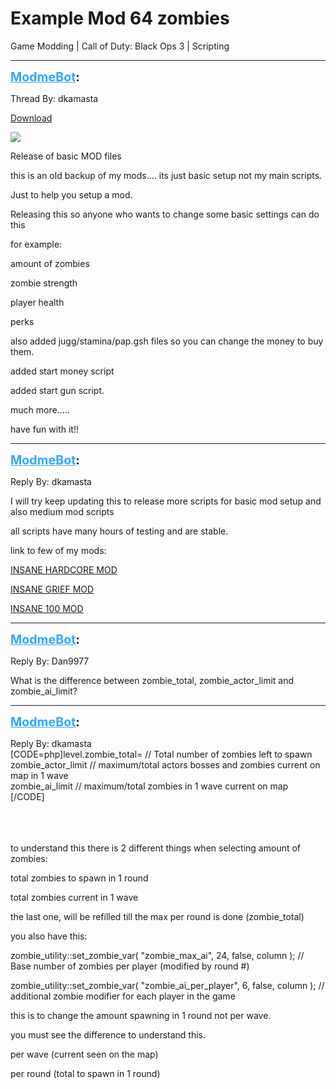 # Example Mod 64 zombies
Game Modding | Call of Duty: Black Ops 3 | Scripting

---
<strong style="font-size: 1.4em;"><span style="text-decoration: underline;text-decoration-color: #34a7f9;"><span style="color:#34a7f9;">ModmeBot</span></span>:</strong>

<p>Thread By: dkamasta<br /><p style="text-align:left;"><a href="https://mega.nz/#!z0BnlBgC!3VIm-eLw7CwG1QH54KjoDOk7Uj-GxEQFbBjf1prXzdk">Download</a></p><p style="text-align:left;"></p><p style="text-align:left;"></p><p style="text-align:left;"><img style="max-width: 500px;" src="http://static1.gamespot.com/uploads/scale_medium/mig/9/6/9/0/2279690-insane_97156_screen.jpg"></p><p style="text-align:left;"></p><p style="text-align:left;">Release of basic MOD files</p><p style="text-align:left;"></p><p style="text-align:left;">this is an old backup of my mods.... its just basic setup not my main scripts.</p><p style="text-align:left;">Just to help you setup a mod.</p><p style="text-align:left;"></p><p style="text-align:left;">Releasing this so anyone who wants to change some basic settings can do this</p><p style="text-align:left;">for example:</p><p style="text-align:left;">amount of zombies</p><p style="text-align:left;">zombie strength</p><p style="text-align:left;">player health</p><p style="text-align:left;">perks</p><p style="text-align:left;">also added jugg/stamina/pap.gsh files so you can change the money to buy them.</p><p style="text-align:left;"></p><p style="text-align:left;">added start money script</p><p style="text-align:left;">added start gun script.</p><p style="text-align:left;"></p><p style="text-align:left;">much more.....</p><p style="text-align:left;"></p><p style="text-align:left;">have fun with it!!</p></p>

---
<strong style="font-size: 1.4em;"><span style="text-decoration: underline;text-decoration-color: #34a7f9;"><span style="color:#34a7f9;">ModmeBot</span></span>:</strong>

<p>Reply By: dkamasta<br /><p style="text-align:left;">I will try keep updating this to release more scripts for basic mod setup and also medium mod scripts</p><p style="text-align:left;"></p><p style="text-align:left;">all scripts have many hours of testing and are stable.</p><p style="text-align:left;"></p><p style="text-align:left;">link to few of my mods:</p><p style="text-align:left;"></p><p style="text-align:left;"><a href="http://steamcommunity.com/sharedfiles/filedetails/?id=820081597">INSANE HARDCORE MOD</a></p><p style="text-align:left;"></p><p style="text-align:left;"><a href="http://steamcommunity.com/sharedfiles/filedetails/?id=854692986">INSANE GRIEF MOD</a></p><p style="text-align:left;"></p><p style="text-align:left;"><a href="http://steamcommunity.com/sharedfiles/filedetails/?id=780232065">INSANE 100 MOD</a></p></p>

---
<strong style="font-size: 1.4em;"><span style="text-decoration: underline;text-decoration-color: #34a7f9;"><span style="color:#34a7f9;">ModmeBot</span></span>:</strong>

<p>Reply By: Dan9977<br /><p style="text-align:left;">What is the difference between zombie_total, zombie_actor_limit and zombie_ai_limit?</p></p>

---
<strong style="font-size: 1.4em;"><span style="text-decoration: underline;text-decoration-color: #34a7f9;"><span style="color:#34a7f9;">ModmeBot</span></span>:</strong>

<p>Reply By: dkamasta<br />[CODE=php]level.zombie_total= 	// Total number of zombies left to spawn<br />zombie_actor_limit  // maximum/total actors bosses and zombies current on map in 1 wave<br />zombie_ai_limit  // maximum/total zombies in 1 wave current on map<br />[/CODE]<br /><br /><br /><br /><p style="text-align:left;">to understand this there is 2 different things when selecting amount of zombies:</p><p style="text-align:left;">total zombies to spawn in 1 round</p><p style="text-align:left;">total zombies current in 1 wave</p><p style="text-align:left;">the last one, will be refilled till the max per round is done (zombie_total)</p><p style="text-align:left;"></p><p style="text-align:left;">you also have this:</p><p style="text-align:left;"></p><p style="text-align:left;">zombie_utility::set_zombie_var( &quot;zombie_max_ai&quot;,                     24,        false,    column );    //    Base number of zombies per player (modified by round #)<p style="text-align:left;"></p>zombie_utility::set_zombie_var( &quot;zombie_ai_per_player&quot;,             6,        false,    column );    //    additional zombie modifier for each player in the game</p><p style="text-align:left;">this is to change the amount spawning in 1 round not per wave.</p><p style="text-align:left;"></p><p style="text-align:left;">you must see the difference to understand this.</p><p style="text-align:left;"></p><p style="text-align:left;">per wave (current seen on the map)</p><p style="text-align:left;">per round (total to spawn in 1 round)</p></p>
